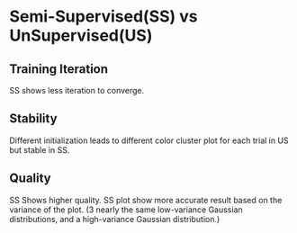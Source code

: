 # Semi-Supervised(SS) vs UnSupervised(US)
## Training Iteration
SS shows less iteration to converge.

## Stability
Different initialization leads to different color cluster plot for each trial in US but stable in SS.

## Quality
SS Shows higher quality. SS plot show more accurate result based on the variance of the plot. 
(3 nearly the same low-variance Gaussian distributions, and a high-variance Gaussian distribution.)